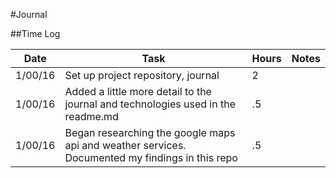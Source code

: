 #Journal

##Time Log

| Date | Task | Hours | Notes|
|------|------|-------|------|
| 1/00/16| Set up project repository, journal| 2 | |
| 1/00/16 | Added a little more detail to the journal and technologies used in the readme.md   | .5  |   | 
| 1/00/16 | Began researching the google maps api and weather services. Documented my findings in this repo | .5 | |